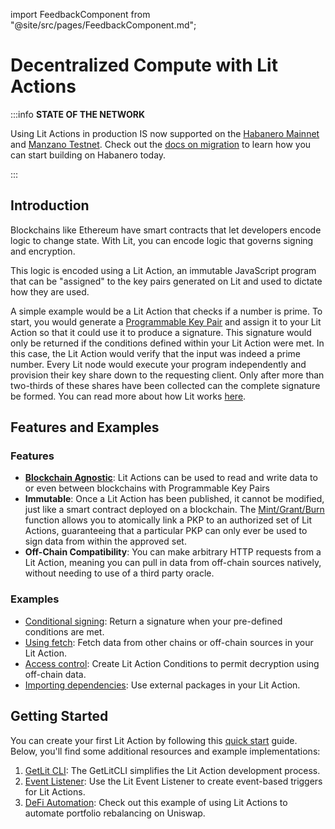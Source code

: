 import FeedbackComponent from "@site/src/pages/FeedbackComponent.md";

# Decentralized Compute with Lit Actions

:::info
**STATE OF THE NETWORK**

Using Lit Actions in production IS now supported on the [Habanero Mainnet](../../network/networks/mainnet) and [Manzano Testnet](../../network/networks/testnet). Check out the [docs on migration](../../network/migration-guide) to learn how you can start building on Habanero today. 

:::

## Introduction

Blockchains like Ethereum have smart contracts that let developers encode logic to change state. With Lit, you can encode logic that governs signing and encryption. 

This logic is encoded using a Lit Action, an immutable JavaScript program that can be "assigned" to the key pairs generated on Lit and used to dictate how they are used.

A simple example would be a Lit Action that checks if a number is prime. To start, you would generate a [Programmable Key Pair](../wallets/intro.md) and assign it to your Lit Action so that it could use it to produce a signature. This signature would only be returned if the conditions defined within your Lit Action were met. In this case, the Lit Action would verify that the input was indeed a prime number. Every Lit node would execute your program independently and provision their key share down to the requesting client. Only after more than two-thirds of these shares have been collected can the complete signature be formed. You can read more about how Lit works [here](../../resources/how-it-works.md).

## Features and Examples

### Features

- **[Blockchain Agnostic](../../resources/supported-chains.md)**: Lit Actions can be used to read and write data to or even between blockchains with Programmable Key Pairs
- **Immutable**: Once a Lit Action has been published, it cannot be modified, just like a smart contract deployed on a blockchain. The [Mint/Grant/Burn](https://github.com/LIT-Protocol/js-sdk/blob/70a041a97b56ba1a75724ba2cd56952b622e8a7f/packages/contracts-sdk/src/abis/PKPNFT.ts#L376) function allows you to atomically link a PKP to an authorized set of Lit Actions, guaranteeing that a particular PKP can only ever be used to sign data from within the approved set.
- **Off-Chain Compatibility**: You can make arbitrary HTTP requests from a Lit Action, meaning you can pull in data from off-chain sources natively, without needing to use of a third party oracle.

### Examples

- [Conditional signing](../serverless-signing/conditional-signing.md): Return a signature when your pre-defined conditions are met.
- [Using fetch](../serverless-signing/fetch.md): Fetch data from other chains or off-chain sources in your Lit Action.
- [Access control](../access-control/lit-action-conditions.md): Create Lit Action Conditions to permit decryption using off-chain data. 
- [Importing dependencies](../serverless-signing/dependencies.md): Use external packages in your Lit Action.

## Getting Started

You can create your first Lit Action by following this [quick start](../serverless-signing/quick-start.md) guide. Below, you'll find some additional resources and example implementations:

1. [GetLit CLI](../../tools/getlit-cli.md): The GetLitCLI simplifies the Lit Action development process.
2. [Event Listener](../../tools/event-listener.md): Use the Lit Event Listener to create event-based triggers for Lit Actions.
3. [DeFi Automation](https://spark.litprotocol.com/automated-portfolio-rebalancing-uniswap/): Check out this example of using Lit Actions to automate portfolio rebalancing on Uniswap.

<FeedbackComponent/>
